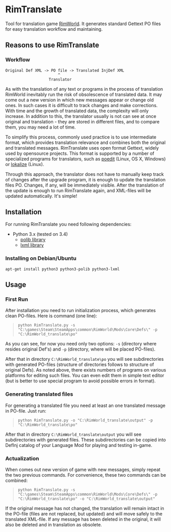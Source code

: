 # RimTranslate
Tool for translation game [RimWorld](http://rimworldgame.com/). It generates standard Gettext PO files for easy translation workflow and maintaining.

## Reasons to use RimTranslate
### Workflow

```
Original Def XML -> PO file -> Translated InjDef XML
                       ^
                   Translator
```
As with the translation of any text or programs in the process of translation RimWorld inevitably run the risk of obsolescence of translated data. It may come out a new version in which new messages appear or change old ones. In such cases it is difficult to track changes and make corrections. With time and the growth of translated data, the complexity will only increase. In addition to this, the translator usually is not can see at once original and translation - they are stored in different files, and to compare them, you may need a lot of time.

To simplify this process, commonly used practice is to use intermediate format, which provides translation relevance and combines both the original and translated messages. RimTranslate uses open format Gettext, widely used by opensource projects. This format is supported by a number of specialized programs for translators, such as [poedit](https://poedit.net/) (Linux, OS X, Windows) or [lokalize](https://www.kde.org/applications/development/lokalize/) (Linux).

Through this approach, the translator does not have to manually keep track of changes after the upgrade program, it is enough to update the translation files PO. Changes, if any, will be immediately visible. After the translation of the update is enough to run RimTranslate again, and XML-files will be updated automatically. It's simple!

## Installation
For running RimTranslate you need following dependencies:

* Python 3.x (tested on 3.4)
  * [polib library](https://bitbucket.org/izi/polib/wiki/Home)
  * [lxml library](http://lxml.de/)

### Installing on Debian/Ubuntu

```apt-get install python3 python3-polib python3-lxml```

## Usage

### First Run

After installation you need to run initialization process, which generates clean PO-files. Here is command (one line):

> ```python RimTranslate.py -s "C:\games\Steam\SteamApps\common\RimWorld\Mods\Core\Defs\" -p "C:\RimWorld_translate\po"```

As you can see, for now you need only two options: `-s` (directory where resides original Def's) and `-p` (directory, where will be placed PO-files).

After that in directory `C:\RimWorld_translate\po` you will see subdirectories with generated PO-files (structure of directories follows to structure of original Defs). As noted above, there exists numbers of programs on various platforms for editing such files. You can even edit them in simple text editor (but is better to use special program to avoid possible errors in format).

### Generating translated files

For generating a translated file you need at least an one translated message in PO-file. Just run:

> ```python RimTranslate.py -o "C:\RimWorld_translate\output" -p "C:\RimWorld_translate\po"```

After that in directory `C:\RimWorld_translate\output` you will see subdirectories with generated files. These subdirectories can be copied into DefInj catalog of your Language Mod for playing and testing in-game.

### Actualization

When comes out new version of game with new messages, simply repeat the two previous commands. For convenience, these two commands can be combined:

> ```python RimTranslate.py -s "C:\games\Steam\SteamApps\common\RimWorld\Mods\Core\Defs\" -p "C:\RimWorld_translate\po" -o "C:\RimWorld_translate\output"```

If the original message has not changed, the translation will remain intact in the PO-file (files are not replaced, but updated) and will move safely to the translated XML-file. If any message has been deleted in the original, it will also be deleted and in translation as obsolete.
